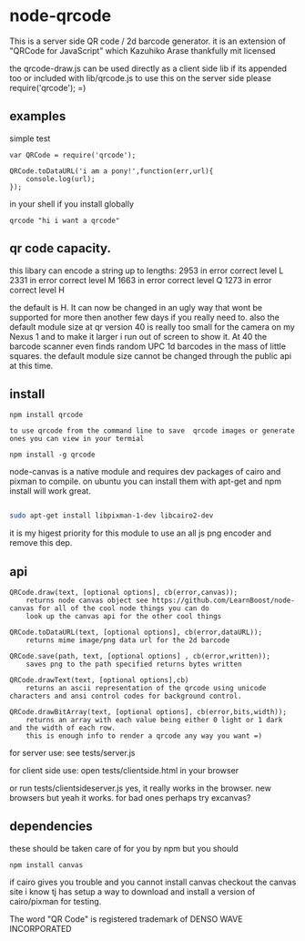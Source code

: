 node-qrcode
===========


This is a server side QR code / 2d barcode generator.
it is an extension of "QRCode for JavaScript" which Kazuhiko Arase thankfully mit licensed

the qrcode-draw.js can be used  directly as a client side lib if its appended too or included with lib/qrcode.js
to use this on the server side please require('qrcode'); =)

examples
--------
simple test

	var QRCode = require('qrcode');

	QRCode.toDataURL('i am a pony!',function(err,url){
		console.log(url);
	});

in your shell if you install globally

	qrcode "hi i want a qrcode"

qr code capacity.
-----------------

this libary can encode a string up to lengths:
2953 in error correct level L
2331 in error correct level M
1663 in error correct level Q
1273 in error correct level H

the default is H. 
It can now be changed in an ugly way that wont be supported for more then another few days if you really need to.
also the default module size at qr version 40 is really too small for the camera on my Nexus 1 and to make it larger i run out of screen to show it. At 40 the barcode scanner even finds random UPC 1d barcodes in the mass of little squares.
the default module size cannot be changed through the public api at this time.

install
-------

	npm install qrcode

	to use qrcode from the command line to save  qrcode images or generate ones you can view in your termial

	npm install -g qrcode 


  node-canvas is a native module and requires dev packages of cairo and pixman to compile. 
  on ubuntu you can install them with apt-get and npm install will work great.

  ```sh
  
  sudo apt-get install libpixman-1-dev libcairo2-dev
  ```
  
  it is my higest priority for this module to use an all js png encoder and remove this dep.

api
---
	QRCode.draw(text, [optional options], cb(error,canvas));
		returns node canvas object see https://github.com/LearnBoost/node-canvas for all of the cool node things you can do
		look up the canvas api for the other cool things

	QRCode.toDataURL(text, [optional options], cb(error,dataURL));
		returns mime image/png data url for the 2d barcode 

	QRCode.save(path, text, [optional options] , cb(error,written));
		saves png to the path specified returns bytes written

	QRCode.drawText(text, [optional options],cb)
		returns an ascii representation of the qrcode using unicode characters and ansi control codes for background control.

	QRCode.drawBitArray(text, [optional options], cb(error,bits,width));
		returns an array with each value being either 0 light or 1 dark and the width of each row.
		this is enough info to render a qrcode any way you want =)

	

for server use:
see tests/server.js

for client side use:
open tests/clientside.html in your browser

or run tests/clientsideserver.js
yes, it really works in the browser. new browsers but yeah it works.
for bad ones perhaps try excanvas?

dependencies
------------
these should be taken care of for you by npm but you should

	npm install canvas

if cairo gives you trouble and you cannot install canvas checkout the canvas site i know tj has setup a way to download and install a version of cairo/pixman for testing.

The word "QR Code" is registered trademark of 
DENSO WAVE INCORPORATED

